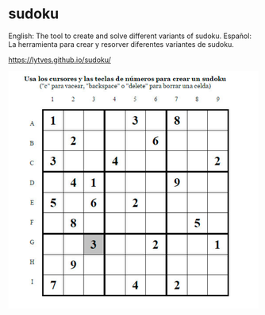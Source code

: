# sudoku
English: The tool to create and solve different variants of sudoku.
Español: La herramienta para crear y resorver diferentes variantes de sudoku.

https://lytves.github.io/sudoku/

![alt tag](https://github.com/lytves/sudoku/blob/master/sudoku.jpg)
